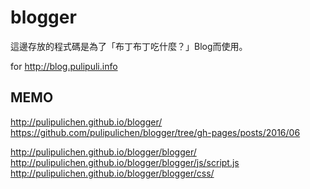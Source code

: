 blogger
=======

這邊存放的程式碼是為了「布丁布丁吃什麼？」Blog而使用。

for http://blog.pulipuli.info

## MEMO
http://pulipulichen.github.io/blogger/
https://github.com/pulipulichen/blogger/tree/gh-pages/posts/2016/06

http://pulipulichen.github.io/blogger/blogger/
http://pulipulichen.github.io/blogger/blogger/js/script.js
http://pulipulichen.github.io/blogger/blogger/css/
